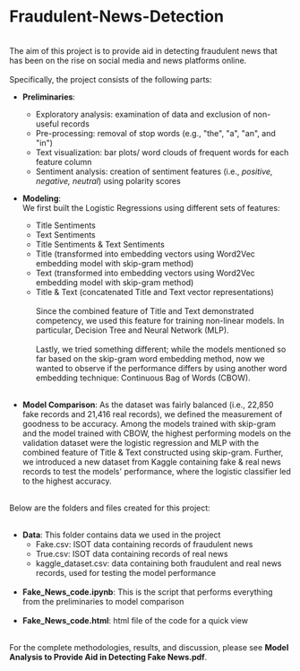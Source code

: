 # Fraudulent-News-Detection
<br>
The aim of this project is to provide aid in detecting fraudulent news that has been on the rise on social media and news platforms online.<br>
<br>
Specifically, the project consists of the following parts:  

* **Preliminaries**: 
  + Exploratory analysis: examination of data and exclusion of non-useful records  
  + Pre-processing: removal of stop words (e.g., "the", "a", "an", and "in")
  + Text visualization: bar plots/ word clouds of frequent words for each feature column
  + Sentiment analysis: creation of sentiment features (i.e., <i>positive, negative, neutral</i>) using polarity scores<br>
  
* **Modeling**:<br>
We first built the Logistic Regressions using different sets of features: 
  + Title Sentiments
  + Text Sentiments
  + Title Sentiments & Text Sentiments 
  + Title (transformed into embedding vectors using Word2Vec embedding model with skip-gram method)
  + Text (transformed into embedding vectors using Word2Vec embedding model with skip-gram method)
  + Title & Text (concatenated Title and Text vector representations)<br><br>
Since the combined feature of Title and Text demonstrated competency, we used this feature for training non-linear models. In particular, Decision Tree and Neural Network (MLP). <br><br>
Lastly, we tried something different; while the models mentioned so far based on the skip-gram word embedding method, now we wanted to observe if the performance differs by using another word embedding technique: Continuous Bag of Words (CBOW). <br><br>
  
* **Model Comparison**: As the dataset was fairly balanced (i.e., 22,850 fake records and 21,416 real records), we defined the measurement of goodness to be accuracy. Among the models trained with skip-gram and the model trained with CBOW, the highest performing models on the validation dataset were the logistic regression and MLP with the combined feature of Title & Text constructed using skip-gram. Further, we introduced a new dataset from Kaggle containing fake & real news records to test the models' performance, where the logistic classifier led to the highest accuracy.  


<br>
Below are the folders and files created for this project:<br> 
<br>

* **Data**: This folder contains data we used in the project  
  + Fake.csv: ISOT data containing records of fraudulent news 
  + True.csv: ISOT data containing records of real news 
  + kaggle_dataset.csv: data containing both fraudulent and real news records, used for testing the model performance<br><br>
* **Fake_News_code.ipynb**: This is the script that performs everything from the preliminaries to model comparison<br><br>
* **Fake_News_code.html**: html file of the code for a quick view
<br>
For the complete methodologies, results, and discussion, please see <b>Model Analysis to Provide Aid in Detecting Fake News.pdf</b>. 
